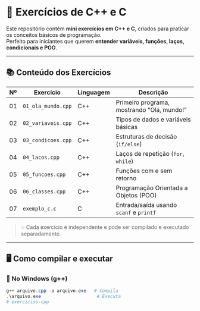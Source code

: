 # 🚀 Exercícios de C++ e C

Este repositório contém **mini exercícios em C++ e C**, criados para praticar os conceitos básicos de programação.  
Perfeito para iniciantes que querem **entender variáveis, funções, laços, condicionais e POO**.

---

## 📚 Conteúdo dos Exercícios

| Nº | Exercício | Linguagem | Descrição |
|----|-----------|-----------|-----------|
| 01 | `01_ola_mundo.cpp` | C++ | Primeiro programa, mostrando “Olá, mundo!” |
| 02 | `02_variaveis.cpp` | C++ | Tipos de dados e variáveis básicas |
| 03 | `03_condicoes.cpp` | C++ | Estruturas de decisão (`if/else`) |
| 04 | `04_lacos.cpp` | C++ | Laços de repetição (`for`, `while`) |
| 05 | `05_funcoes.cpp` | C++ | Funções com e sem retorno |
| 06 | `06_classes.cpp` | C++ | Programação Orientada a Objetos (POO) |
| 07 | `exemplo_c.c` | C | Entrada/saída usando `scanf` e `printf` |

> 💡 Cada exercício é independente e pode ser compilado e executado separadamente.

---

## 🖥 Como compilar e executar

### 🔹 No Windows (g++)
```powershell
g++ arquivo.cpp -o arquivo.exe   # Compila
.\arquivo.exe                     # Executa
# exercicios-cpp
